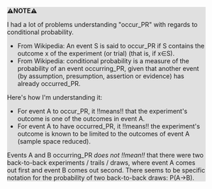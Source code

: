 <div style="margin:2em; background-color: #e0e0e0;">

<strong>⚠️NOTE️️️⚠️</strong>

I had a lot of problems understanding "occur_PR" with regards to conditional probability.

* From Wikipedia: An event S is said to occur_PR if S contains the outcome x of the experiment (or trial) (that is, if x∈S).
* From Wikipedia: conditional probability is a measure of the probability of an event occurring_PR, given that another event (by assumption, presumption, assertion or evidence) has already occurred_PR.

Here's how I'm understanding it:

* For event A to occur_PR, it !!means!! that the experiment's outcome is one of the outcomes in event A.
* For event A to have occurred_PR, it !!means!! the experiment's outcome is known to be limited to the outcomes of event A (sample space reduced).

Events A and B occurring_PR _does not !!mean!!_ that there were two back-to-back experiments / trails / draws, where event A comes out first and event B comes out second. There seems to be specific notation for the probability of two back-to-back draws: P(A→B).
</div>


